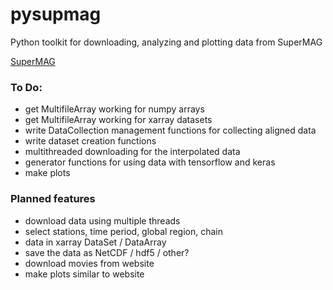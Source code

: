 # pysupmag
Python toolkit for downloading, analyzing and plotting data from SuperMAG

[SuperMAG](http://supermag.jhuapl.edu/)

### To Do:
- get MultifileArray working for numpy arrays
- get MultifileArray working for xarray datasets
- write DataCollection management functions for collecting aligned data
- write dataset creation functions
- multithreaded downloading for the interpolated data
- generator functions for using data with tensorflow and keras
- make plots

### Planned features
- download data using multiple threads
- select stations, time period, global region, chain
- data in xarray DataSet / DataArray
- save the data as NetCDF / hdf5 / other?
- download movies from website
- make plots similar to website